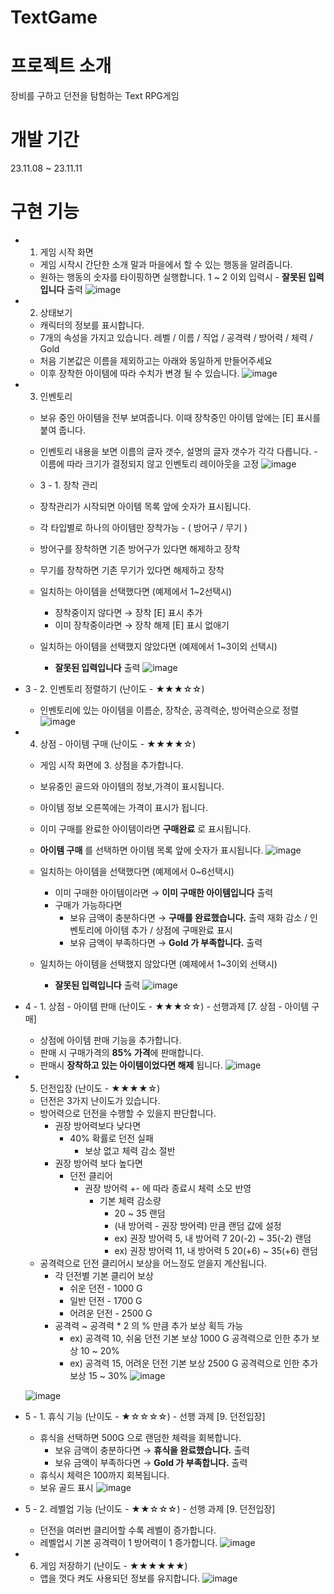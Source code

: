 # TextGame
# 프로젝트 소개
장비를 구하고 던전을 탐험하는 Text RPG게임

# 개발 기간
23.11.08 ~ 23.11.11

# 구현 기능
- 1. 게임 시작 화면
    - 게임 시작시 간단한 소개 말과 마을에서 할 수 있는 행동을 알려줍니다.
    - 원하는 행동의 숫자를 타이핑하면 실행합니다. 
    1 ~ 2 이외 입력시 - **잘못된 입력입니다** 출력
      ![image](https://github.com/alstn1234/TextGame/assets/102529677/f094c940-ffa2-4ea5-bf65-13bcfd3aba43)




- 2. 상태보기
    - 캐릭터의 정보를 표시합니다.
    - 7개의 속성을 가지고 있습니다.
    레벨 / 이름 / 직업 / 공격력 / 방어력 / 체력 / Gold
    - 처음 기본값은 이름을 제외하고는 아래와 동일하게 만들어주세요
    - 이후 장착한 아이템에 따라 수치가 변경 될 수 있습니다.
      ![image](https://github.com/alstn1234/TextGame/assets/102529677/8e3a0f09-2e43-4d85-ab94-19712c2f70f6)



    
- 3. 인벤토리
    - 보유 중인 아이템을 전부 보여줍니다.
    이때 장착중인 아이템 앞에는 [E] 표시를 붙여 줍니다.
     - 인벤토리 내용을 보면 이름의 글자 갯수, 설명의 글자 갯수가 각각 다릅니다.
      - 이름에 따라 크기가 결정되지 않고 인벤토리 레이아웃을 고정
    ![image](https://github.com/alstn1234/TextGame/assets/102529677/acefce4b-66f3-4470-a518-cd4747b2e138)




  - 3 - 1. 장착 관리 
  - 장착관리가 시작되면 아이템 목록 앞에 숫자가 표시됩니다.
  - 각 타입별로 하나의 아이템만 장착가능 - ( 방어구 / 무기 )
  - 방어구를 장착하면 기존 방어구가 있다면 해제하고 장착
  - 무기를 장착하면 기존 무기가 있다면 해제하고 장착
  - 일치하는 아이템을 선택했다면 (예제에서 1~2선택시)
      - 장착중이지 않다면 → 장착
    [E] 표시 추가
    - 이미 장착중이라면 → 장착 해제
    [E] 표시 없애기
  - 일치하는 아이템을 선택했지 않았다면 (예제에서 1~3이외 선택시)
      - **잘못된 입력입니다** 출력
    ![image](https://github.com/alstn1234/TextGame/assets/102529677/1f71a94c-4fbc-40e9-80d0-1bb812c2f75e)


- 3 - 2. 인벤토리 정렬하기  (난이도 - ★★★☆☆)
    - 인벤토리에 있는 아이템을 이름순, 장착순, 공격력순, 방어력순으로 정렬
   ![image](https://github.com/alstn1234/TextGame/assets/102529677/93920456-07c1-4803-8636-efbbdb0539be)
      
  
- 4. 상점 - 아이템 구매 (난이도 - ★★★★☆)
    - 게임 시작 화면에 3. 상점을 추가합니다.
    - 보유중인 골드와 아이템의 정보,가격이 표시됩니다.
    - 아이템 정보 오른쪽에는 가격이 표시가 됩니다.
    - 이미 구매를 완료한 아이템이라면 **구매완료** 로 표시됩니다.
    - **아이템 구매** 를 선택하면 아이템 목록 앞에 숫자가 표시됩니다.
    ![image](https://github.com/alstn1234/TextGame/assets/102529677/c418dd65-cb6f-4f94-bc57-317d1debaf7d)

   
    
    - 일치하는 아이템을 선택했다면 (예제에서 0~6선택시)
        - 이미 구매한 아이템이라면
        → **이미 구매한 아이템입니다** 출력
        - 구매가 가능하다면
            - 보유 금액이 충분하다면
            → **구매를 완료했습니다.** 출력
            재화 감소 / 인벤토리에 아이템 추가 / 상점에 구매완료 표시
            - 보유 금액이 부족하다면
            → **Gold 가 부족합니다.** 출력
    - 일치하는 아이템을 선택했지 않았다면 (예제에서 1~3이외 선택시)
        - **잘못된 입력입니다** 출력
      ![image](https://github.com/alstn1234/TextGame/assets/102529677/992cb8c8-fc47-49d7-9cfa-ed33e06dd526)

    
- 4 - 1. 상점 - 아이템 판매 (난이도 - ★★★☆☆) - 선행과제 [7. 상점 - 아이템 구매]
    - 상점에 아이템 판매 기능을 추가합니다.
    - 판매 시 구매가격의 **85% 가격**에 판매합니다.
    - 판매시 **장착하고 있는 아이템이었다면 해제** 됩니다.
      ![image](https://github.com/alstn1234/TextGame/assets/102529677/de0c4492-9ca2-4498-a09b-6c6b0fa291b7)
     
    
- 5. 던전입장  (난이도 - ★★★★☆)
    - 던전은 3가지 난이도가 있습니다.
    - 방어력으로 던전을 수행할 수 있을지 판단합니다.
        - 권장 방어력보다 낮다면
            - 40% 확률로 던전 실패
                - 보상 없고 체력 감소 절반
        - 권장 방어력 보다 높다면
            - 던전 클리어
                - 권장 방어력 +- 에 따라 종료시 체력 소모 반영
                    - 기본 체력 감소량
                        - 20 ~ 35 랜덤
                        - (내 방어력 - 권장 방어력) 만큼 랜덤 값에 설정
                        - ex) 권장 방어력 5, 내 방어력 7
                        20(-2) ~ 35(-2) 랜덤
                        - ex) 권장 방어력 11, 내 방어력 5
                        20(+6) ~ 35(+6) 랜덤
    - 공격력으로 던전 클리어시 보상을 어느정도 얻을지 계산됩니다.
        - 각 던전별 기본 클리어 보상
            - 쉬운 던전 - 1000 G
            - 일반 던전 - 1700 G
            - 어려운 던전 - 2500 G
        - 공격력  ~ 공격력 * 2 의 % 만큼 추가 보상 획득 가능
            - ex) 공격력 10, 쉬움 던전
            기본 보상 1000 G
            공격력으로 인한 추가 보상 10 ~ 20%
            - ex) 공격력 15, 어려운 던전
            기본 보상 2500 G
            공격력으로 인한 추가 보상 15 ~ 30%
    ![image](https://github.com/alstn1234/TextGame/assets/102529677/3bc1fa72-cf56-43b8-a3b1-26c516453c08)
    
    ![image](https://github.com/alstn1234/TextGame/assets/102529677/a278b64e-4cc6-4203-905b-eda5cf3d4c58)


- 5 - 1. 휴식 기능  (난이도 - ★☆☆☆☆)  - 선행 과제 [9. 던전입장]
    - 휴식을 선택하면 500G 으로 랜덤한 체력을 회복합니다.
        - 보유 금액이 충분하다면
        → **휴식을 완료했습니다.** 출력
        - 보유 금액이 부족하다면
        → **Gold 가 부족합니다.** 출력
    - 휴식시 체력은 100까지 회복됩니다.
    - 보유 골드 표시
    ![image](https://github.com/alstn1234/TextGame/assets/102529677/914c9363-1e66-4c4f-9ab0-ab7b3d3fcc2a)

    
- 5 - 2. 레벨업 기능  (난이도 - ★★☆☆☆) - 선행 과제 [9. 던전입장]
    - 던전을 여러번 클리어할 수록 레벨이 증가합니다.
    - 레벨업시 기본 공격력이 1 방어력이 1 증가합니다.
   ![image](https://github.com/alstn1234/TextGame/assets/102529677/a278b64e-4cc6-4203-905b-eda5cf3d4c58)

      
- 6. 게임 저장하기 (난이도 - ★★★★★★)
    -  앱을 껏다 켜도 사용되던 정보를 유지합니다.
  ![image](https://github.com/alstn1234/TextGame/assets/102529677/32d49595-6b6a-4ff8-9d89-958c493a4c1d)

